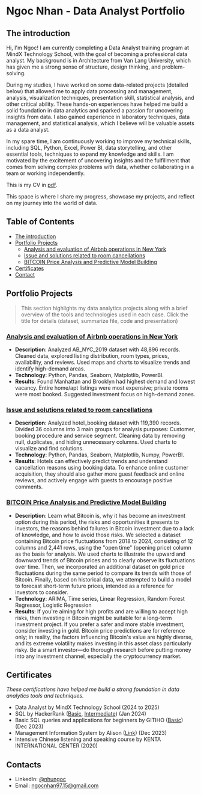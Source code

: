 # Ngoc Nhan - Data Analyst Portfolio

## The introduction
Hi, I'm Ngoc! I am currently completing a Data Analyst training program at MindX Technology School, with the goal of becoming a professional data analyst. My background is in Architecture from Van Lang University, which has given me a strong sense of structure, design thinking, and problem-solving.

During my studies, I have worked on some data-related projects (detailed below) that allowed me to apply data processing and management, analysis, visualization techniques, presentation skill, statistical analysis, and other critical ability. These hands-on experiences have helped me build a solid foundation in data analytics and sparked a passion for uncovering insights from data. I also gained experience in laboratory techniques, data management, and statistical analysis, which I believe will be valuable assets as a data analyst.

In my spare time, I am continuously working to improve my technical skills, including SQL, Python, Excel, Power BI, data storytelling, and other essential tools, techniques to expand my knowledge and skills. I am motivated by the excitement of uncovering insights and the fulfillment that comes from solving complex problems with data, whether collaborating in a team or working independently.

This is my CV in [pdf](https://github.com/nhungoc1510/Data-Analyst-Portfolio/blob/main/CV_NHAN-NHU-NGOC.pdf).

This space is where I share my progress, showcase my projects, and reflect on my journey into the world of data.

## Table of Contents
- [The introduction](https://github.com/nhungoc1510/Data-Analyst-Portfolio/blob/main/README.md#the-introduction)
- [Portfolio Projects](https://github.com/nhungoc1510/Data-Analyst-Portfolio/blob/main/README.md#portfolio-projects)
     - [Analysis and evaluation of Airbnb operations in New York](https://github.com/nhungoc1510/nhungoc/blob/main/README.md#Analysis-and-evaluation-of-Airbnb-operations-in-New-York)
     - [Issue and solutions related to room cancellations](https://github.com/nhungoc1510/Data-Analyst-Portfolio/blob/main/README.md#Issue-and-solutions-related-to-room-cancellations)
     - [BITCOIN Price Analysis and Predictive Model Building](https://github.com/nhungoc1510/Data-Analyst-Portfolio/blob/main/README.md#BITCOIN-Price-Analysis-and-Predictive-Model-Building)
- [Certificates](https://github.com/nhungoc1510/Data-Analyst-Portfolio/blob/main/README.md#certificates)
- [Contact](https://github.com/nhungoc1510/Data-Analyst-Portfolio/blob/main/README.md#contacts)
     
## Portfolio Projects
>This section highlights my data analytics projects along with a brief overview of the tools and technologies used in each case. Click the title for details (dataset, summarize file, code and presentation)

### [Analysis and evaluation of Airbnb operations in New York](https://github.com/nhungoc1510/Projects/tree/main/Airbnb%20Project)
- **Description**: Analyzed AB_NYC_2019 dataset with 48,896 records. Cleaned data, explored listing distribution, room types, prices, availability, and reviews. Used maps and charts to visualize trends and identify high-demand areas.
- **Technology**: Python, Pandas, Seaborn, Matplotlib, PowerBI.
- **Results**: Found Manhattan and Brooklyn had highest demand and lowest vacancy. Entire home/apt listings were most expensive; private rooms were most booked. Suggested investment focus on high-demand zones.

### [Issue and solutions related to room cancellations](https://github.com/nhungoc1510/Projects/tree/main/Churn%20Project)
- **Description**: Analyzed hotel_booking dataset with 119,390 records. Divided 36 columns into 3 main groups for analysis purposes: Customer, booking procedure and service segment. Cleaning data by removing null, duplicates, and hiding unnecessary columns. Used charts to visualize and find solutions.
- **Technology**: Python, Pandas, Seaborn, Matplotlib, Numpy, PowerBI.
- **Results**: Hotels can effectively predict trends and understand cancellation reasons using booking data. To enhance online customer acquisition, they should also gather more guest feedback and online reviews, and actively engage with guests to encourage positive comments.

### [BITCOIN Price Analysis and Predictive Model Building](https://github.com/nhungoc1510/Projects/tree/main/Bitcoin%20Project)
- **Description**: Learn what Bitcoin is, why it has become an investment option during this period, the risks and opportunities it presents to investors, the reasons behind failures in Bitcoin investment due to a lack of knowledge, and how to avoid those risks. We selected a dataset containing Bitcoin price fluctuations from 2018 to 2024, consisting of 12 columns and 2,441 rows, using the "open time" (opening price) column as the basis for analysis. We used charts to illustrate the upward and downward trends of Bitcoin prices and to clearly observe its fluctuations over time. Then, we incorporated an additional dataset on gold price fluctuations during the same period to compare its trends with those of Bitcoin. Finally, based on historical data, we attempted to build a model to forecast short-term future prices, intended as a reference for investors to consider.
- **Technology**: ARIMA, Time series, Linear Regression, Random Forest Regressor, Logistic Regression
- **Results**: If you're aiming for high profits and are willing to accept high risks, then investing in Bitcoin might be suitable for a long-term investment project. If you prefer a safer and more stable investment, consider investing in gold. Bitcoin price predictions are for reference only; in reality, the factors influencing Bitcoin's value are highly diverse, and its extreme volatility makes investing in this asset class particularly risky. Be a smart investor—do thorough research before putting money into any investment channel, especially the cryptocurrency market.

## Certificates
*These certifications have helped me build a strong foundation in data analytics tools and techniques.*

- Data Analyst by MindX Technology School (2024 to 2025)
- SQL by HackerRank ([Basic](https://www.hackerrank.com/certificates/fa6cbd047a61), [Intermediate](https://www.hackerrank.com/certificates/2e980f275342)) (Jan 2024)
- Basic SQL queries and applications for beginners by GITIHO ([Basic](https://gitiho.com/certificate/6KyMJmSNaTx8IrREn2_gZX5PAkfd)) (Dec 2023)
- Management Information System by Alison ([Link](https://alison.com/certification/check/2y10Dc0aSOYhBN2zUE1kTVF25C68ih5ylXh0wDpSF67yN7jWBUa0hLi)) (Dec 2023)
- Intensive Chinese listening and speaking course by KENTA INTERNATIONAL CENTER (2020)

## Contacts
- LinkedIn: [@nhungoc](https://www.linkedin.com/in/nhu-ngoc-nhan-601170184/)
- Email: ngocnhan97.15@gmail.com

